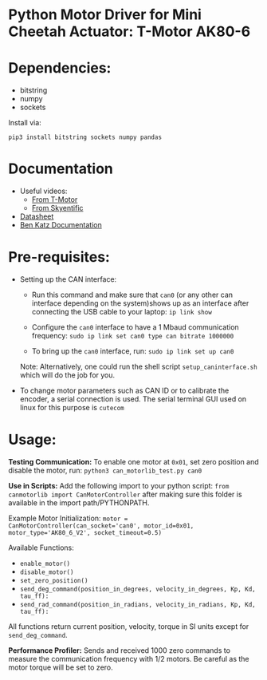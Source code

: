 # Python Motor Driver for Mini Cheetah Actuator: T-Motor AK80-6

# Dependencies:

* bitstring
* numpy
* sockets

Install via:

`pip3 install bitstring sockets numpy pandas`

# Documentation

- Useful videos: 
    - [From T-Motor](https://www.youtube.com/watch?v=hbqQCgebaF8)
    - [From Skyentific](https://www.youtube.com/watch?v=HzY9vzgPZkA)
- [Datasheet](https://store-en.tmotor.com/goods.php?id=981)
- [Ben Katz Documentation](https://docs.google.com/document/d/1dzNVzblz6mqB3eZVEMyi2MtSngALHdgpTaDJIW_BpS4/edit)

# Pre-requisites:

* Setting up the CAN interface:

  * Run this command and make sure that `can0` (or any other can interface depending on the system)shows up as an interface after connecting the USB cable to your laptop: `ip link show`

  * Configure the `can0` interface to have a 1 Mbaud communication frequency: `sudo ip link set can0 type can bitrate 1000000`

  * To bring up the `can0` interface, run: `sudo ip link set up can0`

  Note: Alternatively, one could run the shell script `setup_caninterface.sh` which will do the job for you. 

* To change motor parameters such as CAN ID or to calibrate the encoder, a serial connection is used. The serial terminal GUI used on linux for this purpose is `cutecom`

# Usage:

**Testing Communication:** To enable one motor at `0x01`, set zero position and disable the motor, run: `python3 can_motorlib_test.py can0`

**Use in Scripts:** Add the following import to your python script: `from canmotorlib import CanMotorController` after making sure this folder is available in the import path/PYTHONPATH.

Example Motor Initialization: `motor = CanMotorController(can_socket='can0', motor_id=0x01, motor_type='AK80_6_V2', socket_timeout=0.5)`

Available Functions:

- `enable_motor()`
- `disable_motor()`
- `set_zero_position()`
- `send_deg_command(position_in_degrees, velocity_in_degrees, Kp, Kd, tau_ff):`
- `send_rad_command(position_in_radians, velocity_in_radians, Kp, Kd, tau_ff):`

All functions return current position, velocity, torque in SI units except for `send_deg_command`.

**Performance Profiler:** Sends and received 1000 zero commands to measure the communication frequency with 1/2 motors. Be careful as the motor torque will be set to zero.
